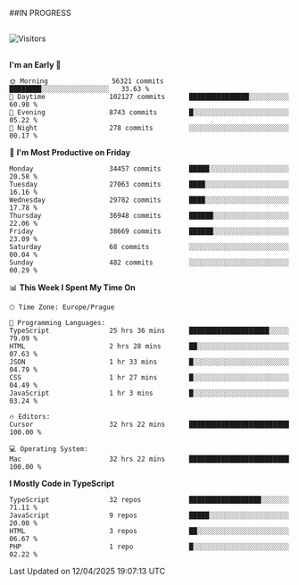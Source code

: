 ##IN PROGRESS
##
![Visitors](https://komarev.com/ghpvc/?username=petrbui&style=for-the-badge&label=Visitors+👀)



##
<!--
[![My GitHub stats](https://github-readme-stats.vercel.app/api?username=petrbui&theme=github_dark)](https://github.com/anuraghazra/github-readme-stats)

[![My wakatime stats](https://github-readme-stats.vercel.app/api/wakatime?username=petrbui&theme=github_dark)](https://github.com/anuraghazra/github-readme-stats)
-->
<!--START_SECTION:waka-->
**I'm an Early 🐤** 

```text
🌞 Morning                56321 commits       ████████░░░░░░░░░░░░░░░░░   33.63 % 
🌆 Daytime                102127 commits      ███████████████░░░░░░░░░░   60.98 % 
🌃 Evening                8743 commits        █░░░░░░░░░░░░░░░░░░░░░░░░   05.22 % 
🌙 Night                  278 commits         ░░░░░░░░░░░░░░░░░░░░░░░░░   00.17 % 
```
📅 **I'm Most Productive on Friday** 

```text
Monday                   34457 commits       █████░░░░░░░░░░░░░░░░░░░░   20.58 % 
Tuesday                  27063 commits       ████░░░░░░░░░░░░░░░░░░░░░   16.16 % 
Wednesday                29782 commits       ████░░░░░░░░░░░░░░░░░░░░░   17.78 % 
Thursday                 36948 commits       ██████░░░░░░░░░░░░░░░░░░░   22.06 % 
Friday                   38669 commits       ██████░░░░░░░░░░░░░░░░░░░   23.09 % 
Saturday                 68 commits          ░░░░░░░░░░░░░░░░░░░░░░░░░   00.04 % 
Sunday                   482 commits         ░░░░░░░░░░░░░░░░░░░░░░░░░   00.29 % 
```


📊 **This Week I Spent My Time On** 

```text
🕑︎ Time Zone: Europe/Prague

💬 Programming Languages: 
TypeScript               25 hrs 36 mins      ████████████████████░░░░░   79.09 % 
HTML                     2 hrs 28 mins       ██░░░░░░░░░░░░░░░░░░░░░░░   07.63 % 
JSON                     1 hr 33 mins        █░░░░░░░░░░░░░░░░░░░░░░░░   04.79 % 
CSS                      1 hr 27 mins        █░░░░░░░░░░░░░░░░░░░░░░░░   04.49 % 
JavaScript               1 hr 3 mins         █░░░░░░░░░░░░░░░░░░░░░░░░   03.24 % 

🔥 Editors: 
Cursor                   32 hrs 22 mins      █████████████████████████   100.00 % 

💻 Operating System: 
Mac                      32 hrs 22 mins      █████████████████████████   100.00 % 
```

**I Mostly Code in TypeScript** 

```text
TypeScript               32 repos            ██████████████████░░░░░░░   71.11 % 
JavaScript               9 repos             █████░░░░░░░░░░░░░░░░░░░░   20.00 % 
HTML                     3 repos             ██░░░░░░░░░░░░░░░░░░░░░░░   06.67 % 
PHP                      1 repo              █░░░░░░░░░░░░░░░░░░░░░░░░   02.22 % 
```




 Last Updated on 12/04/2025 19:07:13 UTC
<!--END_SECTION:waka-->
